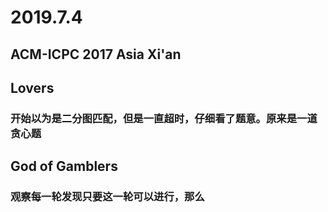 # 2019.7.4
## ACM-ICPC 2017 Asia Xi'an
## Lovers
### 开始以为是二分图匹配，但是一直超时，仔细看了题意。原来是一道贪心题
## God of Gamblers
### 观察每一轮发现只要这一轮可以进行，那么